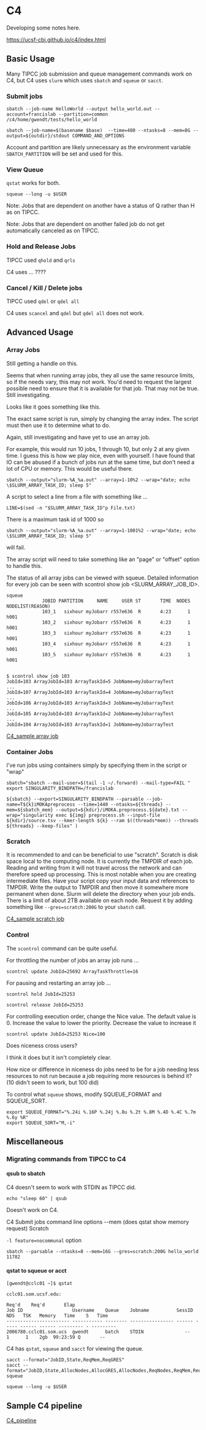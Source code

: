 
#	C4

Developing some notes here.

https://ucsf-cbi.github.io/c4/index.html

##	Basic Usage

Many TIPCC job submission and queue management commands work on C4,
but C4 uses `slurm` which uses `sbatch` and `squeue` or `sacct`.


###	Submit jobs


```
sbatch --job-name HelloWorld --output hello_world.out --account=francislab --partition=common /c4/home/gwendt/tests/hello_world

sbatch --job-name=$(basename $base)  --time=480 --ntasks=8 --mem=8G --output=${outdir}/stdout COMMAND_AND_OPTIONS
```

Account and partition are likely unnecessary as the environment variable `SBATCH_PARTITION` will be set and used for this.

###	View Queue

`qstat` works for both.

`squeue --long -u $USER`


Note: Jobs that are dependent on another have a status of Q rather than H as on TIPCC.

Note: Jobs that are dependent on another failed job do not get automatically canceled as on TIPCC.



###	Hold and Release Jobs

TIPCC used `qhold` and `qrls`

C4 uses ... ????


###	Cancel / Kill / Delete jobs

TIPCC used `qdel` or `qdel all`

C4 uses `scancel` and `qdel` but `qdel all` does not work.


##	Advanced Usage



###	Array Jobs

Still getting a handle on this.

Seems that when running array jobs, they all use the same resource limits, so if the needs vary, this may not work.
You'd need to request the largest possible need to ensure that it is available for that job.
That may not be true. Still investigating.

Looks like it goes something like this.

The exact same script is run, simply by changing the array index.
The script must then use it to determine what to do.

Again, still investigating and have yet to use an array job.

For example, this would run 10 jobs, 1 through 10, but only 2 at any given time.
I guess this is how we play nice, even with yourself.
I have found that IO can be abused if a bunch of jobs run at the same time, but don't need a lot of CPU or memory.
This would be useful there.

```
sbatch --output="slurm-%A_%a.out" --array=1-10%2 --wrap="date; echo \$SLURM_ARRAY_TASK_ID; sleep 5"
```

A script to select a line from a file with something like ...

```
LINE=$(sed -n "$SLURM_ARRAY_TASK_ID"p File.txt)
```

There is a maximum task id of 1000 so
```
sbatch --output="slurm-%A_%a.out" --array=1-1001%2 --wrap="date; echo \$SLURM_ARRAY_TASK_ID; sleep 5"
```
will fail.

The array script will need to take something like an "page" or "offset" option to handle this.



The status of all array jobs can be viewed with squeue. Detailed information for every job can be seen with scontrol show job <SLURM_ARRAY_JOB_ID>.

```
squeue
             JOBID PARTITION     NAME     USER ST       TIME  NODES NODELIST(REASON)
             103_1   sixhour myJobarr r557e636  R       4:23      1 h001
             103_2   sixhour myJobarr r557e636  R       4:23      1 h001
             103_3   sixhour myJobarr r557e636  R       4:23      1 h001
             103_4   sixhour myJobarr r557e636  R       4:23      1 h001
             103_5   sixhour myJobarr r557e636  R       4:23      1 h001


$ scontrol show job 103
JobId=103 ArrayJobId=103 ArrayTaskId=5 JobName=myJobarrayTest
...
JobId=107 ArrayJobId=103 ArrayTaskId=4 JobName=myJobarrayTest
...
JobId=106 ArrayJobId=103 ArrayTaskId=3 JobName=myJobarrayTest
...
JobId=105 ArrayJobId=103 ArrayTaskId=2 JobName=myJobarrayTest
...
JobId=104 ArrayJobId=103 ArrayTaskId=1 JobName=myJobarrayTest

```


[C4_sample array job](/docs/C4_array)


###	Container Jobs

I've run jobs using containers simply by specifying them in the script or "wrap"

```
sbatch="sbatch --mail-user=$(tail -1 ~/.forward) --mail-type=FAIL "
export SINGULARITY_BINDPATH=/francislab

${sbatch} --export=SINGULARITY_BINDPATH --parsable --job-name=T${k}iMOKApreprocess --time=1440 --ntasks=${threads} --mem=${sbatch_mem} --output=${kdir}/iMOKA.preprocess.${date}.txt --wrap="singularity exec ${img} preprocess.sh --input-file ${kdir}/source.tsv --kmer-length ${k} --ram $((threads*mem)) --threads ${threads} --keep-files" )
```





###	Scratch


It is recommended to and can be beneficial to use "scratch".
Scratch is disk space local to the computing node.
It is currently the TMPDIR of each job.
Reading and writing from it will not travel across the network and can therefore speed up processing.
This is most notable when you are creating intermediate files.
Have your script copy your input data and references to TMPDIR.
Write the output to TMPDIR and then move it somewhere more permanent when done.
Slurm will delete the directory when your job ends.
There is a limit of about 2TB available on each node.
Request it by adding something like `--gres=scratch:200G` to your `sbatch` call.

[C4_sample scratch job](/docs/C4_scratch)






###	Control

The `scontrol` command can be quite useful.

For throttling the number of jobs an array job runs ...

```
scontrol update JobId=25692 ArrayTaskThrottle=16
```

For pausing and restarting an array job ...


```
scontrol hold JobId=25253

scontrol release JobId=25253
```


For controlling execution order, change the Nice value. The default value is 0. Increase the value to lower the priority. Decrease the value to increase it

```
scontrol update JobId=25253 Nice=100
```



Does niceness cross users?

I think it does but it isn't completely clear.




How nice or difference in niceness do jobs need to be for a job needing less resources to not run because a job requiring more resources is behind it? (10 didn't seem to work, but 100 did)





To control what `squeue` shows, modify SQUEUE_FORMAT and SQUEUE_SORT.

```
export SQUEUE_FORMAT="%.24i %.16P %.24j %.8u %.2t %.8M %.4D %.4C %.7m %.6y %R"
export SQUEUE_SORT="M,-i"
```








##	Miscellaneous

###	Migrating commands from TIPCC to C4



####	qsub to sbatch	

C4 doesn't seem to work with STDIN as TIPCC did.

`echo "sleep 60" | qsub`

Doesn't work on C4.



C4 Submit jobs command line options
	--mem (does qstat show memory request)
	Scratch



`-l feature=nocommunal` option


```
sbatch --parsable --ntasks=8 --mem=16G --gres=scratch:200G hello_world
11782
```


####	qstat to squeue or acct

```
[gwendt@cclc01 ~]$ qstat

cclc01.som.ucsf.edu: 
                                                                                  Req'd    Req'd       Elap
Job ID                  Username    Queue    Jobname          SessID  NDS   TSK   Memory   Time    S   Time
----------------------- ----------- -------- ---------------- ------ ----- ------ ------ --------- - ---------
2006780.cclc01.som.ucs  gwendt      batch    STDIN               --      1      1    2gb  99:23:59 Q       -- 
```

C4 has `qstat`, `squeue` and `sacct` for viewing the queue.

```
sacct --format="JobID,State,ReqMem,ReqGRES"
sacct --format="JobID,State,AllocNodes,AllocGRES,AllocNodes,ReqNodes,ReqMem,ReqGRES"
squeue

squeue --long -u $USER

```

##	Sample C4 pipeline


[C4_pipeline](/docs/C4_pipeline)


